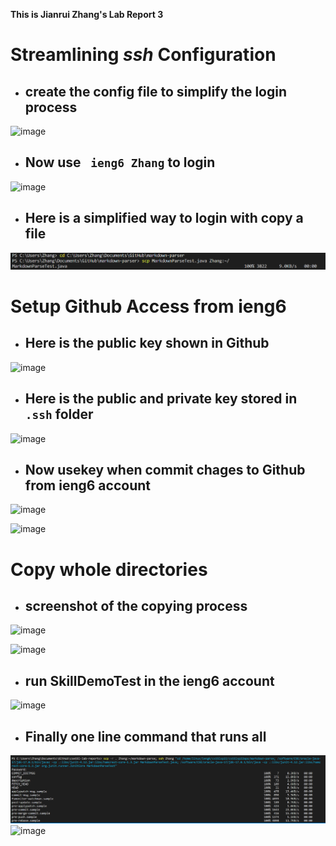 **This is Jianrui Zhang's Lab Report 3**

# Streamlining *ssh* Configuration

- ## create the config file to simplify the login process ##

![image](https://user-images.githubusercontent.com/103210019/167568446-65e1ad43-cf6b-46ea-bf2d-589fc8b7bc66.png)

- ## Now use ` ieng6 Zhang` to login ##

![image](https://user-images.githubusercontent.com/103210019/167934297-7068d41a-6130-46f2-b051-d96978b5d0f1.png)

- ## Here is a simplified way to login with copy a file

![image1](image1.png)

# Setup Github Access from ieng6

- ## Here is the public key shown in Github ##

![image](https://user-images.githubusercontent.com/103210019/167957902-b19f7e2f-df06-488e-8921-3bbbac3298fb.png)

- ## Here is the public and private key stored in `.ssh` folder ##

![image](https://user-images.githubusercontent.com/103210019/167962259-5cfa7d82-7bc9-4bb7-b313-6d8a1fe72661.png)

- ## Now usekey when commit chages to Github from ieng6 account

![image](https://user-images.githubusercontent.com/103210019/167962144-04be09ba-8535-47d1-ba81-d855ed0909df.png)

![image](https://user-images.githubusercontent.com/103210019/167962054-654b90b6-c9da-4060-b6ec-008861fe2080.png)



# Copy whole directories

- ## screenshot of the copying process ##

![image](https://user-images.githubusercontent.com/103210019/167963895-7e5ccee0-c71d-45e3-ad60-58a6acff7539.png)

![image](https://user-images.githubusercontent.com/103210019/167963947-2a40e84a-5166-440f-a1c3-4468b72dca6f.png)

- ## run SkillDemoTest in the ieng6 account ##

![image](https://user-images.githubusercontent.com/103210019/167963842-cfb0b961-51a6-49af-a362-851dd0a6b574.png)

- ## Finally one line command that runs all
 
![image](image2.png)
![image](image3.ong)

